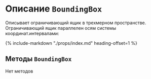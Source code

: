 # Описание `BoundingBox`
Описывает ограничивающий ящик в трехмерном пространстве. Ограничивающий ящик параллелен осям системы координат.интервалами: 

{%
    include-markdown "./props/index.md"
    heading-offset=1
%}

## Методы `BoundingBox`

Нет методов